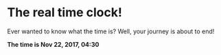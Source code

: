 # The real time clock!

Ever wanted to know what the time is? Well, your journey is about to end!

**The time is Nov 22, 2017, 04:30**